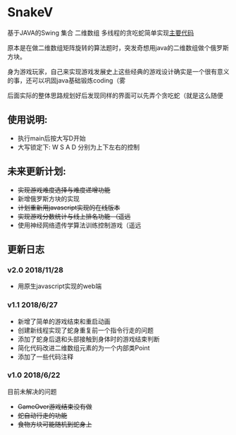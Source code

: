 # SnakeV
基于JAVA的Swing 集合 二维数组 多线程的贪吃蛇简单实现[主要代码](https://github.com/SteLawliet/SnakeV/blob/master/src/Snake/SnakeV.java)

原本是在做二维数组矩阵旋转的算法题时，突发奇想用java的二维数组做个俄罗斯方块。

身为游戏玩家，自己来实现游戏发展史上这些经典的游戏设计确实是一个很有意义的事，还可以巩固java基础锻炼coding（雾

后面实际的整体思路规划好后发现同样的界面可以先弄个贪吃蛇（就是这么随便



## 使用说明:
- 执行main后按大写D开始
- 大写锁定下: W S A D 分别为上下左右的控制

## 未来更新计划:

- ~~实现游戏难度选择与难度递增功能~~ 
- 新增俄罗斯方块的实现
- ~~计划重新用javascript实现的在线版本~~ 
- ~~实现游戏分数统计与线上排名功能 （遥远~~
- 使用神经网络遗传学算法训练控制游戏（遥远



## 更新日志

### v2.0 2018/11/28
- 用原生javascript实现的web端


### v1.1 2018/6/27
- 新增了简单的游戏结束和重启动画
- 创建新线程实现了蛇身重复前一个指令行走的问题
- 添加了蛇身后退和头部接触到身体时的游戏结束判断
- 简化代码改进二维数组元素的为一个内部类Point
- 添加了一些代码注释

### v1.0 2018/6/22

目前未解决的问题 
- ~~GameOver游戏结束没有做~~
- ~~蛇自动行走的功能~~
- ~~食物方块可能随机到蛇身上~~


